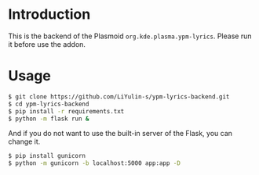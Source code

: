 # Introduction
This is the backend of the Plasmoid `org.kde.plasma.ypm-lyrics`.
Please run it before use the addon.
# Usage
```sh
$ git clone https://github.com/LiYulin-s/ypm-lyrics-backend.git
$ cd ypm-lyrics-backend
$ pip install -r requirements.txt
$ python -m flask run &
```
And if you do not want to use the built-in server of the Flask, you can change it.
```sh
$ pip install gunicorn
$ python -m gunicorn -b localhost:5000 app:app -D
```